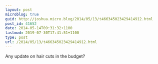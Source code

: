 ```yaml
---
layout: post
microblog: true
guid: http://joshua.micro.blog/2014/05/13/t466345023429414912.html
post_id: 41652
date: 2014-05-14T09:31:32+1100
lastmod: 2019-07-30T17:41:51+1100
type: post
url: /2014/05/13/t466345023429414912.html
---
```

Any update on hair cuts in the budget?
